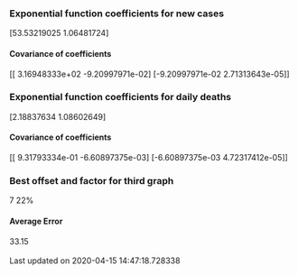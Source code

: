 <h3>Exponential function coefficients for new cases</h3>
[53.53219025  1.06481724]
<h4>Covariance of coefficients</h4>
[[ 3.16948333e+02 -9.20997971e-02]
 [-9.20997971e-02  2.71313643e-05]]
<h3>Exponential function coefficients for daily deaths</h3>
[2.18837634 1.08602649]
<h4>Covariance of coefficients</h4>
[[ 9.31793334e-01 -6.60897375e-03]
 [-6.60897375e-03  4.72317412e-05]] <br/>
<h3>Best offset and factor for third graph</h3>
7 22%
<h4>Average Error</h4>
33.15
<br /><br />Last updated on 2020-04-15 14:47:18.728338

